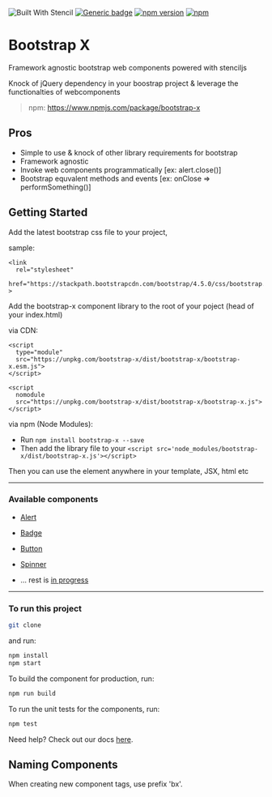 ![Built With Stencil](https://img.shields.io/badge/-Built%20With%20Stencil-16161d.svg?logo=data%3Aimage%2Fsvg%2Bxml%3Bbase64%2CPD94bWwgdmVyc2lvbj0iMS4wIiBlbmNvZGluZz0idXRmLTgiPz4KPCEtLSBHZW5lcmF0b3I6IEFkb2JlIElsbHVzdHJhdG9yIDE5LjIuMSwgU1ZHIEV4cG9ydCBQbHVnLUluIC4gU1ZHIFZlcnNpb246IDYuMDAgQnVpbGQgMCkgIC0tPgo8c3ZnIHZlcnNpb249IjEuMSIgaWQ9IkxheWVyXzEiIHhtbG5zPSJodHRwOi8vd3d3LnczLm9yZy8yMDAwL3N2ZyIgeG1sbnM6eGxpbms9Imh0dHA6Ly93d3cudzMub3JnLzE5OTkveGxpbmsiIHg9IjBweCIgeT0iMHB4IgoJIHZpZXdCb3g9IjAgMCA1MTIgNTEyIiBzdHlsZT0iZW5hYmxlLWJhY2tncm91bmQ6bmV3IDAgMCA1MTIgNTEyOyIgeG1sOnNwYWNlPSJwcmVzZXJ2ZSI%2BCjxzdHlsZSB0eXBlPSJ0ZXh0L2NzcyI%2BCgkuc3Qwe2ZpbGw6I0ZGRkZGRjt9Cjwvc3R5bGU%2BCjxwYXRoIGNsYXNzPSJzdDAiIGQ9Ik00MjQuNywzNzMuOWMwLDM3LjYtNTUuMSw2OC42LTkyLjcsNjguNkgxODAuNGMtMzcuOSwwLTkyLjctMzAuNy05Mi43LTY4LjZ2LTMuNmgzMzYuOVYzNzMuOXoiLz4KPHBhdGggY2xhc3M9InN0MCIgZD0iTTQyNC43LDI5Mi4xSDE4MC40Yy0zNy42LDAtOTIuNy0zMS05Mi43LTY4LjZ2LTMuNkgzMzJjMzcuNiwwLDkyLjcsMzEsOTIuNyw2OC42VjI5Mi4xeiIvPgo8cGF0aCBjbGFzcz0ic3QwIiBkPSJNNDI0LjcsMTQxLjdIODcuN3YtMy42YzAtMzcuNiw1NC44LTY4LjYsOTIuNy02OC42SDMzMmMzNy45LDAsOTIuNywzMC43LDkyLjcsNjguNlYxNDEuN3oiLz4KPC9zdmc%2BCg%3D%3D&colorA=16161d&style=flat-square)
[![Generic badge](https://img.shields.io/badge/contributions-welcome-<COLOR>.svg?style=flat-square)](https://github.com/bootstrap-x/bootstrap-x)
[![npm version](http://img.shields.io/npm/v/bootstrap-x.svg?style=flat-square&color=success)](https://npmjs.org/package/bootstrap-x "View this project on npm")
[![npm](https://img.shields.io/npm/dm/bootstrap-x.svg?style=flat-square)](https://www.npmjs.com/package/bootstrap-x)



# Bootstrap X

Framework agnostic bootstrap web components powered with stenciljs

Knock of jQuery dependency in your boostrap project & leverage the functionalties of webcomponents

> npm: https://www.npmjs.com/package/bootstrap-x

## Pros
  * Simple to use & knock of other library requirements for bootstrap
  * Framework agnostic
  * Invoke web components programmatically [ex: alert.close()]
  * Bootstrap equvalent methods and events [ex: onClose => performSomething()]

## Getting Started

Add the latest bootstrap css file to your project,

sample:
```
<link
  rel="stylesheet"
  href="https://stackpath.bootstrapcdn.com/bootstrap/4.5.0/css/bootstrap.min.css"
>
```

Add the bootstrap-x component library to the root of your poject (head of your index.html)

via CDN:

```
<script
  type="module"
  src="https://unpkg.com/bootstrap-x/dist/bootstrap-x/bootstrap-x.esm.js">
</script>

<script
  nomodule
  src="https://unpkg.com/bootstrap-x/dist/bootstrap-x/bootstrap-x.js">
</script>
```

via npm (Node Modules):

- Run `npm install bootstrap-x --save`
- Then add the library file to your
 `<script src='node_modules/bootstrap-x/dist/bootstrap-x.js'></script>`

Then you can use the element anywhere in your template, JSX, html etc

<hr>

### Available components
* [Alert](https://github.com/bootstrap-x/bootstrap-x/tree/master/src/components/bx-alert)
* [Badge](https://github.com/bootstrap-x/bootstrap-x/tree/master/src/components/bx-badge)
* [Button](https://github.com/bootstrap-x/bootstrap-x/tree/master/src/components/bx-button)
* [Spinner](https://github.com/bootstrap-x/bootstrap-x/tree/master/src/components/bx-spinner)

* ... rest is [in progress](https://github.com/bootstrap-x/bootstrap-x/projects/1)

<hr>

### To run this project

```bash
git clone
```

and run:

```bash
npm install
npm start
```

To build the component for production, run:

```bash
npm run build
```

To run the unit tests for the components, run:

```bash
npm test
```

Need help? Check out our docs [here](https://stenciljs.com/docs/my-first-component).


## Naming Components

When creating new component tags, use prefix 'bx'.
